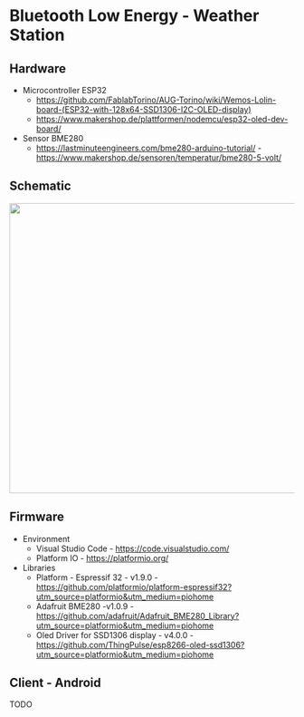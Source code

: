 # Bluetooth Low Energy - Weather Station

## Hardware
- Microcontroller ESP32
  - https://github.com/FablabTorino/AUG-Torino/wiki/Wemos-Lolin-board-(ESP32-with-128x64-SSD1306-I2C-OLED-display)
  - https://www.makershop.de/plattformen/nodemcu/esp32-oled-dev-board/
- Sensor BME280
  - https://lastminuteengineers.com/bme280-arduino-tutorial/
  -https://www.makershop.de/sensoren/temperatur/bme280-5-volt/

## Schematic
<img src="https://github.com/lbasek/ble-weather-station/blob/master/image.jpg" width="512">

## Firmware
- Environment
  - Visual Studio Code - https://code.visualstudio.com/
  - Platform IO - https://platformio.org/
- Libraries
  - Platform - Espressif 32 - v1.9.0 - https://github.com/platformio/platform-espressif32?utm_source=platformio&utm_medium=piohome
  - Adafruit BME280 -v1.0.9 - https://github.com/adafruit/Adafruit_BME280_Library?utm_source=platformio&utm_medium=piohome
  - Oled Driver for SSD1306 display - v4.0.0 - https://github.com/ThingPulse/esp8266-oled-ssd1306?utm_source=platformio&utm_medium=piohome
  
## Client - Android
TODO
